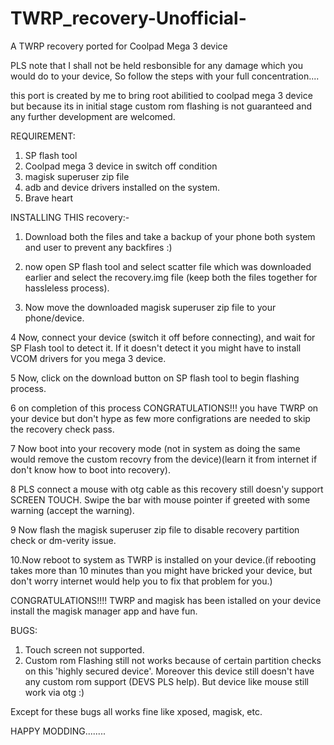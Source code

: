 # TWRP_recovery-Unofficial-
A TWRP recovery ported for Coolpad Mega 3 device

PLS note that I shall not be held resbonsible for any damage which you would do to your device, So follow the steps with your full concentration....

this port is created by me to bring root abilitied to coolpad mega 3 device but because its in initial stage custom rom
flashing is not guaranteed and any further development are welcomed.

REQUIREMENT:
1. SP flash tool
2. Coolpad mega 3 device in switch off condition
3. magisk superuser zip file
4. adb and device drivers installed on the system.
5. Brave heart

INSTALLING THIS recovery:-

1. Download both the files and take a backup of your phone both system and user to prevent any backfires :)

2. now open SP flash tool and select scatter file which was downloaded earlier and select the recovery.img file (keep both the files together for hassleless process).

3. Now move the downloaded magisk superuser zip file to your phone/device.

4 Now, connect your device (switch it off before connecting), and wait for SP Flash tool to detect it. If it doesn't detect it you might have to install VCOM drivers for you mega 3 device.

5 Now, click on the download button on SP flash tool to begin flashing process.

6 on completion of this process CONGRATULATIONS!!! you have TWRP on your device but don't hype as few more configrations are needed to skip the recovery check pass.

7 Now boot into your recovery mode (not in system as doing the same would remove the custom recovry from the device)(learn it from internet if don't know how to boot into recovery).

8 PLS connect a mouse with otg cable as this recovery still doesn'y support SCREEN TOUCH. Swipe the bar with mouse pointer if greeted with some warning (accept the warning).

9 Now flash the magisk superuser zip file to disable recovery partition check or dm-verity issue.

10.Now reboot to system as TWRP is installed on your device.(if rebooting takes more than 10 minutes than you might have bricked your device, but don't worry internet would help you to fix that problem for you.)

CONGRATULATIONS!!!! TWRP and magisk has been istalled on your device install the magisk manager app and have fun.

BUGS:
1. Touch screen not supported.
3. Custom rom Flashing still not works because of certain partition checks on this 'highly secured device'. Moreover this device still doesn't have any custom rom support (DEVS PLS help). But device like mouse still work via otg :)

Except for these bugs all works fine like xposed, magisk, etc.

HAPPY MODDING........
